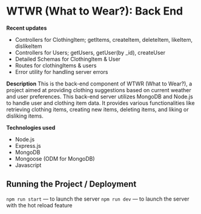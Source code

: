 # WTWR (What to Wear?): Back End

**Recent updates**
- Controllers for ClothingItem; getItems, createItem, deleteItem, likeItem, dislikeItem
- Controllers for Users; getUsers, getUser(by _id), createUser
- Detailed Schemas for ClothingItem & User
- Routes for clothingItems & users
- Error utility for handling server errors

**Description**
This is the back-end component of WTWR (What to Wear?), a project aimed at providing clothing suggestions based on current weather and user preferences. This back-end server utilizes MongoDB and Node.js to handle user and clothing item data. It provides various functionalities like retrieving clothing items, creating new items, deleting items, and liking or disliking items.

**Technologies used**
- Node.js
- Express.js
- MongoDB
- Mongoose (ODM for MongoDB)
- Javascript

## Running the Project / Deployment

`npm run start` — to launch the server 
`npm run dev` — to launch the server with the hot reload feature
